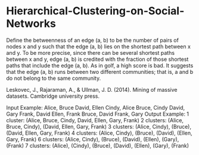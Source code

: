 # Hierarchical-Clustering-on-Social-Networks
Define the betweenness of an edge (a, b) to be the number of pairs of nodes
x and y such that the edge (a, b) lies on the shortest path between x and y.
To be more precise, since there can be several shortest paths between x and y,
edge (a, b) is credited with the fraction of those shortest paths that include the
edge (a, b). As in golf, a high score is bad. It suggests that the edge (a, b) runs
between two different communities; that is, a and b do not belong to the same
community.

Leskovec, J., Rajaraman, A., & Ullman, J. D. (2014). Mining of massive datasets. Cambridge university press.


Input Example:
Alice, Bruce
David, Ellen
Cindy, Alice
Bruce, Cindy
David, Gary
Frank, David
Ellen, Frank
Bruce, David
Frank, Gary
Output Example:
1 cluster: (Alice, Bruce, Cindy, David, Ellen, Gary, Frank)
2 clusters: (Alice, Bruce, Cindy), (David, Ellen, Gary, Frank)
3 clusters: (Alice, Cindy), (Bruce), (David, Ellen, Gary, Frank)
4 clusters: (Alice, Cindy), (Bruce), (David), (Ellen, Gary, Frank)
6 clusters: (Alice, Cindy), (Bruce), (David), (Ellen), (Gary), (Frank)
7 clusters: (Alice), (Cindy), (Bruce), (David), (Ellen), (Gary), (Frank)
